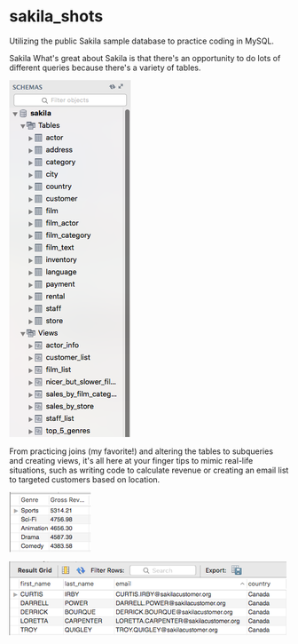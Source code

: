 # sakila_shots
Utilizing the public Sakila sample database to practice coding in MySQL.

Sakila
What's great about Sakila is that there's an opportunity to do lots of different queries because there's a variety of tables.

![Quick shot of sakila](/1_Sidebar_Sakila_Tables_Views.png)  

From practicing joins (my favorite!) and altering the tables to subqueries and creating views, it's all here at your finger tips to mimic real-life situations, such as writing code to calculate revenue or creating an email list to targeted customers based on location.

![Imagine working at a Hollywood studio—you'll need to calculate gross revenue by genre.](/2_Finding_Gross_Rev_By_Genre.png)  

![Or imagine working for a retailer and you want to offer a sale based on Canadian Thanksgiving.](/3_Finding_all_customers_in_Canada.png)  
